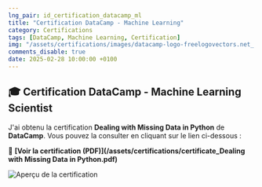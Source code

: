 ```yaml
---
lng_pair: id_certification_datacamp_ml
title: "Certification DataCamp - Machine Learning"
category: Certifications
tags: [DataCamp, Machine Learning, Certification]
img: "/assets/certifications/images/datacamp-logo-freelogovectors.net_.png"
comments_disable: true
date: 2025-02-28 10:00:00 +0100
---
```


## 🎓 Certification DataCamp - Machine Learning Scientist  

J'ai obtenu la certification **Dealing with Missing Data in Python** de **DataCamp**. Vous pouvez la consulter en cliquant sur le lien ci-dessous :  

📜 **[Voir la certification (PDF)](/assets/certifications/certificate_Dealing with Missing Data in Python.pdf)**  

![Aperçu de la certification](/assets/images/datacamp-ml.png)  
